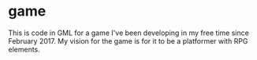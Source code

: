 # game
This is code in GML for a game I've been developing in my free time since February 2017. My vision for the game is for it to be a platformer with RPG elements.
